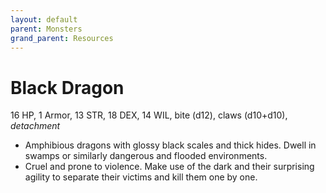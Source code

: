 ```yaml
---
layout: default
parent: Monsters
grand_parent: Resources
---
```


# Black Dragon

16 HP, 1 Armor, 13 STR, 18 DEX, 14 WIL, bite (d12), claws (d10+d10), _detachment_

- Amphibious dragons with glossy black scales and thick hides. Dwell in swamps or similarly dangerous and flooded environments.
- Cruel and prone to violence. Make use of the dark and their surprising agility to separate their victims and kill them one by one.
